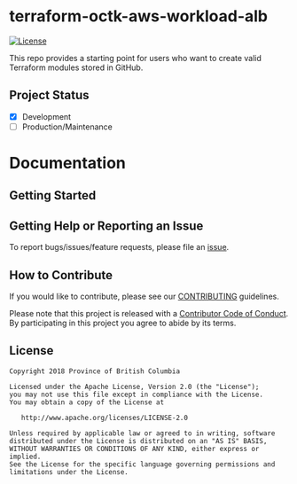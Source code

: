 
# terraform-octk-aws-workload-alb

[![License](https://img.shields.io/badge/License-Apache%202.0-blue.svg)](./LICENSE)

This repo provides a starting point for users who want to create valid Terraform modules stored in GitHub.  

## Project Status

- [x] Development
- [ ] Production/Maintenance

# Documentation

<!-- BEGIN_TF_DOCS -->
<!-- END_TF_DOCS -->

## Getting Started

## Getting Help or Reporting an Issue

To report bugs/issues/feature requests, please file an [issue](../../issues).

## How to Contribute

If you would like to contribute, please see our [CONTRIBUTING](./CONTRIBUTING.md) guidelines.

Please note that this project is released with a [Contributor Code of Conduct](./CODE_OF_CONDUCT.md). 
By participating in this project you agree to abide by its terms.


## License
<!--- Example below, modify accordingly --->
    Copyright 2018 Province of British Columbia

    Licensed under the Apache License, Version 2.0 (the "License");
    you may not use this file except in compliance with the License.
    You may obtain a copy of the License at

       http://www.apache.org/licenses/LICENSE-2.0

    Unless required by applicable law or agreed to in writing, software
    distributed under the License is distributed on an "AS IS" BASIS,
    WITHOUT WARRANTIES OR CONDITIONS OF ANY KIND, either express or implied.
    See the License for the specific language governing permissions and
    limitations under the License.

